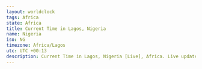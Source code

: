 ```yaml
---
layout: worldclock
tags: Africa
state: Africa
title: Current Time in Lagos, Nigeria
name: Nigeria
iso: NG
timezone: Africa/Lagos
utc: UTC +00:13
description: Current Time in Lagos, Nigeria [Live], Africa. Live update now time in Lagos, timezone Africa/Lagos, UTC +00:13, Country ISO code & Current Local Time.
---
```


